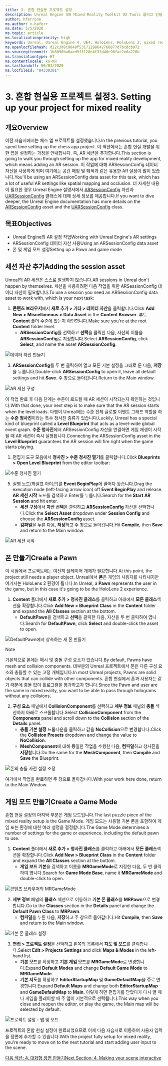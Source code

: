 ```yaml
---
title: 3. 혼합 현실용 프로젝트 설정
description: Unreal Engine 4와 Mixed Reality Toolkit UX Tools 플러그 인을 사용하여 간단한 체스 앱을 만드는 자습서 시리즈 3/6부
author: hferrone
ms.author: v-haferr
ms.date: 5/5/2020
ms.topic: article
ms.localizationpriority: high
keywords: Unreal, Unreal Engine 4, UE4, HoloLens, HoloLens 2, mixed reality, 자습서, 시작, mrtk, uxt, UX Tools, 설명서
ms.openlocfilehash: d22c3d8c9048f53171298642768877d7bcdcb972
ms.sourcegitcommit: 1b8090ba6aed9ff128e4f32d40c96fac2e6a220b
ms.translationtype: HT
ms.contentlocale: ko-KR
ms.lasthandoff: 06/03/2020
ms.locfileid: "84330301"
---
```

# <a name="3-setting-up-your-project-for-mixed-reality"></a><span data-ttu-id="eb761-104">3. 혼합 현실용 프로젝트 설정</span><span class="sxs-lookup"><span data-stu-id="eb761-104">3. Setting up your project for mixed reality</span></span>

## <a name="overview"></a><span data-ttu-id="eb761-105">개요</span><span class="sxs-lookup"><span data-stu-id="eb761-105">Overview</span></span>

<span data-ttu-id="eb761-106">이전 자습서에서는 체스 앱 프로젝트를 설정했습니다.</span><span class="sxs-lookup"><span data-stu-id="eb761-106">In the previous tutorial, you spent time setting up the chess app project.</span></span> <span data-ttu-id="eb761-107">이 섹션에서는 혼합 현실 개발을 위한 앱을 설정하는 과정을 안내합니다. 즉, AR 세션을 추가합니다.</span><span class="sxs-lookup"><span data-stu-id="eb761-107">This section is going to walk you through setting up the app for mixed reality development, which means adding an AR session.</span></span> <span data-ttu-id="eb761-108">이 작업에 대해 ARSessionConfig 데이터 자산을 사용하게 되며 여기에는 공간 매핑 및 폐색과 같은 유용한 AR 설정이 많이 있습니다.</span><span class="sxs-lookup"><span data-stu-id="eb761-108">You'll be using an ARSessionConfig data asset for this task, which has a lot of useful AR settings like spatial mapping and occlusion.</span></span> <span data-ttu-id="eb761-109">더 자세한 내용이 필요한 경우 Unreal Engine 설명서에서 [ARSessionConfig](https://docs.unrealengine.com/en-US/PythonAPI/class/ARSessionConfig.html) 자산과 [UARSessionConfig](https://docs.unrealengine.com/en-US/API/Runtime/AugmentedReality/UARSessionConfig/index.html) 클래스에 대해 상세 정보를 제공합니다.</span><span class="sxs-lookup"><span data-stu-id="eb761-109">If you want to dive deeper, the Unreal Engine documentation has more details on the [ARSessionConfig](https://docs.unrealengine.com/en-US/PythonAPI/class/ARSessionConfig.html) asset and the [UARSessionConfig](https://docs.unrealengine.com/en-US/API/Runtime/AugmentedReality/UARSessionConfig/index.html) class.</span></span>

## <a name="objectives"></a><span data-ttu-id="eb761-110">목표</span><span class="sxs-lookup"><span data-stu-id="eb761-110">Objectives</span></span>
* <span data-ttu-id="eb761-111">Unreal Engine의 AR 설정 작업</span><span class="sxs-lookup"><span data-stu-id="eb761-111">Working with Unreal Engine's AR settings</span></span> 
* <span data-ttu-id="eb761-112">ARSessionConfig 데이터 자산 사용</span><span class="sxs-lookup"><span data-stu-id="eb761-112">Using an ARSessionConfig data asset</span></span>
* <span data-ttu-id="eb761-113">폰 및 게임 모드 설정</span><span class="sxs-lookup"><span data-stu-id="eb761-113">Setting up a Pawn and game mode</span></span>

## <a name="adding-the-session-asset"></a><span data-ttu-id="eb761-114">세션 자산 추가</span><span class="sxs-lookup"><span data-stu-id="eb761-114">Adding the session asset</span></span>
<span data-ttu-id="eb761-115">Unreal의 AR 세션은 스스로 발생하지 않습니다.</span><span class="sxs-lookup"><span data-stu-id="eb761-115">AR sessions in Unreal don't happen by themselves.</span></span> <span data-ttu-id="eb761-116">세션을 사용하려면 다음 작업을 위한 ARSessionConfig 데이터 자산이 필요합니다.</span><span class="sxs-lookup"><span data-stu-id="eb761-116">To use a session you need an ARSessionConfig data asset to work with, which is your next task:</span></span>

1. <span data-ttu-id="eb761-117">**콘텐츠 브라우저**에서 **새로 추가 > 기타 > 데이터 자산**을 클릭합니다.</span><span class="sxs-lookup"><span data-stu-id="eb761-117">Click **Add New > Miscellaneous > Data Asset** in the **Content Browser**.</span></span> <span data-ttu-id="eb761-118">루트 **Content** 폴더 수준에 있는지 확인합니다.</span><span class="sxs-lookup"><span data-stu-id="eb761-118">Make sure you're at the root **Content** folder level.</span></span> 
    * <span data-ttu-id="eb761-119">**ARSessionConfig**를 선택하고 **선택**을 클릭한 다음, 자산의 이름을 **ARSessionConfig**로 지정합니다.</span><span class="sxs-lookup"><span data-stu-id="eb761-119">Select **ARSessionConfig**, click **Select**, and name the asset **ARSessionConfig**.</span></span>

![데이터 자산 만들기](images/unreal-uxt/3-createasset.PNG)

3. <span data-ttu-id="eb761-121">**ARSessionConfig**를 두 번 클릭하여 열고 모든 기본 설정을 그대로 둔 다음, **저장**을 누릅니다.</span><span class="sxs-lookup"><span data-stu-id="eb761-121">Double-click **ARSessionConfig** to open it, leave all default settings and hit **Save**.</span></span> <span data-ttu-id="eb761-122">주 창으로 돌아갑니다.</span><span class="sxs-lookup"><span data-stu-id="eb761-122">Return to the Main window.</span></span> 

![AR 세션 구성](images/unreal-uxt/3-arsessionconfig.PNG)

<span data-ttu-id="eb761-124">이 작업 완료 후 다음 단계는 수준이 로드될 때 AR 세션이 시작되는지 확인하는 것입니다.</span><span class="sxs-lookup"><span data-stu-id="eb761-124">With that done, your next step is to make sure that the AR session starts when the level loads.</span></span> <span data-ttu-id="eb761-125">다행이 Unreal에는 수준 전체 글로벌 이벤트 그래프 역할을 하는 **수준 청사진**이라는 특수 청사진 종류가 있습니다.</span><span class="sxs-lookup"><span data-stu-id="eb761-125">Luckily, Unreal has a special kind of blueprint called a **Level Blueprint** that acts as a level-wide global event graph.</span></span> <span data-ttu-id="eb761-126">**수준 청사진**에서 ARSessionConfig 자산을 연결하면 게임 재생이 시작될 때 AR 세션이 즉시 실행됩니다.</span><span class="sxs-lookup"><span data-stu-id="eb761-126">Connecting the ARSessionConfig asset in the **Level Blueprint** guarantees the AR session will fire right when the game starts playing.</span></span>

1. <span data-ttu-id="eb761-127">편집기 도구 모음에서 **청사진 > 수준 청사진 열기**를 클릭합니다.</span><span class="sxs-lookup"><span data-stu-id="eb761-127">Click **Blueprints > Open Level Blueprint** from the editor toolbar:</span></span> 

![수준 청사진 열기](images/unreal-uxt/3-level-blueprint.PNG)

5. <span data-ttu-id="eb761-129">실행 노드(화살표 아이콘)를 **Event BeginPlay**에 끌어다 놓습니다.</span><span class="sxs-lookup"><span data-stu-id="eb761-129">Drag the execution node (left-facing arrow icon) off **Event BeginPlay** and release.</span></span> <span data-ttu-id="eb761-130">**AR 세션 시작** 노드를 검색하고 Enter를 누릅니다.</span><span class="sxs-lookup"><span data-stu-id="eb761-130">Search for the **Start AR Session** and hit enter.</span></span>  
    * <span data-ttu-id="eb761-131">**세션 구성**에서 **자산 선택**을 클릭하고 **ARSessionConfig** 자산을 선택합니다.</span><span class="sxs-lookup"><span data-stu-id="eb761-131">Click the **Select Asset** dropdown under **Session Config** and choose the **ARSessionConfig** asset.</span></span> 
    * <span data-ttu-id="eb761-132">**컴파일**을 누른 다음, **저장**하고 주 창으로 돌아갑니다.</span><span class="sxs-lookup"><span data-stu-id="eb761-132">Hit **Compile**, then **Save** and return to the Main window.</span></span>

![AR 세션 시작](images/unreal-uxt/3-start-ar-session.PNG)

## <a name="create-a-pawn"></a><span data-ttu-id="eb761-134">폰 만들기</span><span class="sxs-lookup"><span data-stu-id="eb761-134">Create a Pawn</span></span>
<span data-ttu-id="eb761-135">이 시점에서 프로젝트에는 여전히 플레이어 개체가 필요합니다.</span><span class="sxs-lookup"><span data-stu-id="eb761-135">At this point, the project still needs a player object.</span></span> <span data-ttu-id="eb761-136">Unreal에서 **폰**은 게임의 사용자를 나타내지만 여기서는 HoloLens 2 환경이 됩니다.</span><span class="sxs-lookup"><span data-stu-id="eb761-136">In Unreal, a **Pawn** represents the user in the game, but in this case it's going to be the HoloLens 2 experience.</span></span>

1. <span data-ttu-id="eb761-137">**Content** 폴더에서 **새로 추가 > 청사진 클래스**를 클릭하고 아래에서 **모든 클래스**섹션을 확장합니다.</span><span class="sxs-lookup"><span data-stu-id="eb761-137">Click **Add New > Blueprint Class** in the **Content** folder and expand the **All Classes** section at the bottom.</span></span> 
    * <span data-ttu-id="eb761-138">**DefaultPawn**을 검색하고 **선택**을 클릭한 다음, 자산을 두 번 클릭하여 엽니다.</span><span class="sxs-lookup"><span data-stu-id="eb761-138">Search for **DefaultPawn**, click **Select** and double-click the asset to open.</span></span> 

![DefaultPawn에서 상속하는 새 폰 만들기](images/unreal-uxt/3-defaultpawn.PNG)

> [!NOTE]
> <span data-ttu-id="eb761-140">기본적으로 폰에는 메시 및 충돌 구성 요소가 있습니다.</span><span class="sxs-lookup"><span data-stu-id="eb761-140">By default, Pawns have mesh and collision components.</span></span> <span data-ttu-id="eb761-141">대부분의 Unreal 프로젝트에서 폰은 다른 구성 요소와 충돌할 수 있는 고정 개체입니다.</span><span class="sxs-lookup"><span data-stu-id="eb761-141">In most Unreal projects, Pawns are solid objects that can collide with other components.</span></span> <span data-ttu-id="eb761-142">혼합 현실에서 폰과 사용자는 같기 때문에 충돌 없이 홀로그램을 통과하고자 합니다.</span><span class="sxs-lookup"><span data-stu-id="eb761-142">Since the Pawn and user are the same in mixed reality, you want to be able to pass through holograms without any collisions.</span></span> 

2. <span data-ttu-id="eb761-143">**구성 요소** 패널에서 **CollisionComponent**를 선택하고 **세부 정보** 패널의 **충돌** 섹션까지 아래로 스크롤합니다.</span><span class="sxs-lookup"><span data-stu-id="eb761-143">Select **CollisionComponent** from the **Components** panel and scroll down to the **Collision** section of the **Details** panel.</span></span> 
    * <span data-ttu-id="eb761-144">**충돌 기본 설정** 드롭다운을 클릭하고 값을 **NoCollision**으로 변경합니다.</span><span class="sxs-lookup"><span data-stu-id="eb761-144">Click the **Collision Presets** dropdown and change the value to **NoCollision**.</span></span> 
    * <span data-ttu-id="eb761-145">**MeshComponent**에 대해 동일한 작업을 수행한 다음, **컴파일**하고 청사진을 **저장**합니다.</span><span class="sxs-lookup"><span data-stu-id="eb761-145">Do the same for the **MeshComponent**, then **Compile** and **Save** the Blueprint.</span></span> 

![폰의 충돌 사전 설정 조정](images/unreal-uxt/3-nocollision.PNG)

<span data-ttu-id="eb761-147">여기에서 작업을 완료하면 주 창으로 돌아갑니다.</span><span class="sxs-lookup"><span data-stu-id="eb761-147">With your work here done, return to the Main Window.</span></span>

## <a name="create-a-game-mode"></a><span data-ttu-id="eb761-148">게임 모드 만들기</span><span class="sxs-lookup"><span data-stu-id="eb761-148">Create a Game Mode</span></span>
<span data-ttu-id="eb761-149">혼합 현실 설정의 마지막 부분은 게임 모드입니다.</span><span class="sxs-lookup"><span data-stu-id="eb761-149">The last puzzle piece of the mixed reality setup is the Game Mode.</span></span> <span data-ttu-id="eb761-150">게임 모드는 사용할 기본 폰을 포함하여 게임 또는 환경에 대한 여러 설정을 결정합니다.</span><span class="sxs-lookup"><span data-stu-id="eb761-150">The Game Mode determines a number of settings for the game or experience, including the default pawn to use.</span></span>

1.  <span data-ttu-id="eb761-151">**Content** 폴더에서 **새로 추가 > 청사진 클래스**를 클릭하고 아래에서 **모든 클래스**섹션을 확장합니다.</span><span class="sxs-lookup"><span data-stu-id="eb761-151">Click **Add New > Blueprint Class** in the **Content** folder and expand the **All Classes** section at the bottom.</span></span> 
    * <span data-ttu-id="eb761-152">**게임 보드 기본**을 검색하고 이름을 **MRGameMode**로 지정한 다음, 두 번 클릭하여 엽니다.</span><span class="sxs-lookup"><span data-stu-id="eb761-152">Search for **Game Mode Base**, name it **MRGameMode** and double-click to open.</span></span> 

![콘텐츠 브라우저의 MRGameMode](images/unreal-uxt/3-gamemode.PNG)

2.  <span data-ttu-id="eb761-154">**세부 정보** 패널의 **클래스** 섹션으로 이동하고 **기본 폰 클래스**를 **MRPawn**으로 변경합니다.</span><span class="sxs-lookup"><span data-stu-id="eb761-154">Go to the **Classes** section in the **Details** panel and change the **Default Pawn Class** to **MRPawn**.</span></span> 
    * <span data-ttu-id="eb761-155">**컴파일**을 누른 다음, **저장**하고 주 창으로 돌아갑니다.</span><span class="sxs-lookup"><span data-stu-id="eb761-155">Hit **Compile**, then **Save** and return to the Main window.</span></span> 

![기본 폰 클래스 설정](images/unreal-uxt/3-setpawn.PNG)

3.  <span data-ttu-id="eb761-157">**편집 > 프로젝트 설정**을 선택하고 왼쪽의 목록에서 **지도 및 모드**를 클릭합니다.</span><span class="sxs-lookup"><span data-stu-id="eb761-157">Select **Edit > Projects Settings** and click **Maps & Modes** in the left-hand list.</span></span> 
    * <span data-ttu-id="eb761-158">**기본 모드**를 확장하고 **기본 게임 모드**를 **MRGameMode**로 변경합니다.</span><span class="sxs-lookup"><span data-stu-id="eb761-158">Expand **Default Modes** and change **Default Game Mode** to **MRGameMode**.</span></span> 
    * <span data-ttu-id="eb761-159">**기본 지도**를 확장하고 **EditorStartupMap** 및 **GameDefaultMap**을 **주**로 변경합니다.</span><span class="sxs-lookup"><span data-stu-id="eb761-159">Expand **Default Maps** and change both **EditorStartupMap** and **GameDefaultMap** to **Main**.</span></span> <span data-ttu-id="eb761-160">이렇게 하면 편집기를 닫았다가 다시 열 때나 게임을 플레이할 때 주 맵이 기본적으로 선택됩니다.</span><span class="sxs-lookup"><span data-stu-id="eb761-160">This way when you close and reopen the editor, or play the game, the Main map will be selected by default.</span></span>

![프로젝트 설정 - 맵 및 모드](images/unreal-uxt/3-mapsandmodes.PNG)

<span data-ttu-id="eb761-162">프로젝트의 혼합 현실 설정이 완료되었으므로 이제 다음 자습서로 이동하여 사용자 입력을 장면에 추가할 수 있습니다.</span><span class="sxs-lookup"><span data-stu-id="eb761-162">With the project fully setup for mixed reality, you're ready to move on to the next tutorial and start adding user input to the scene.</span></span> 

[<span data-ttu-id="eb761-163">다음 섹션: 4. 대화형 장면 만들기</span><span class="sxs-lookup"><span data-stu-id="eb761-163">Next Section: 4. Making your scene interactive</span></span>](unreal-uxt-ch4.md)